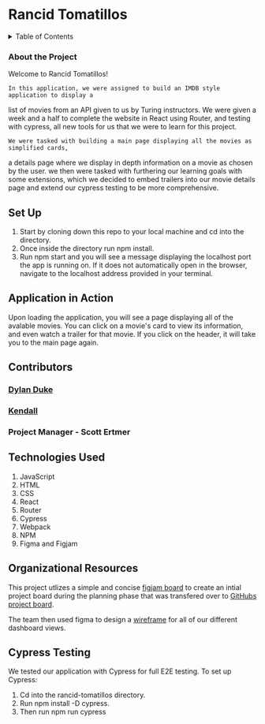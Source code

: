 # Rancid Tomatillos

<details>
  <summary>Table of Contents</summary>
  <ol>
    <li><a href="#about-the-project">About the Project</a></li>
    <li><a href="#set-up">Set Up</a></li>
    <li><a href="#application-in-action">Application in Action</a></li>
    <li><a href="#contributors">Contributors</a></li>
    <li><a href="#technologies-used">Technologies Used</a></li>
    <li><a href="#organizational-resources">Organizational Resources</a></li>
    <li><a href="#cypress-testing">Cypress Testing</a></li>
  </ol>
</details>

### About the Project
Welcome to Rancid Tomatillos!

    In this application, we were assigned to build an IMDB style application to display a 
list of movies from an API given to us by Turing instructors. We were given a week and 
a half to complete the website in React using Router, and testing with cypress, all new 
tools for us that we were to learn for this project.

    We were tasked with building a main page displaying all the movies as simplified cards,
a details page where we display in depth information on a movie as chosen by the user. 
we then were tasked with furthering our learning goals with some extensions, which we decided to embed trailers into our movie details page and extend our cypress testing to be more comprehensive.

## Set Up

1. Start by cloning down this repo to your local machine and cd into the directory.
2. Once inside the directory run npm install. 
3. Run npm start and you will see a message displaying the localhost port the app is running on. If it does not automatically open in the browser, navigate to the localhost address provided in your terminal.


## Application in Action

Upon loading the application, you will see a page displaying all of the avalable movies.
You can click on a movie's card to view its information, and even watch a trailer 
for that movie. If you click on the header, it will take you to the main page again.



## Contributors

### [Dylan Duke](https://github.com/laytonmaes)

### [Kendall](https://github.com/kendallm360)

### Project Manager - Scott Ertmer

## Technologies Used

1. JavaScript
2. HTML
3. CSS
4. React
5. Router
6. Cypress
7. Webpack
9. NPM
10. Figma and Figjam

## Organizational Resources

This project utlizes a simple and concise [figjam board](https://www.figma.com/file/YqhwZlTqNIZbO8a4peaPmg/Rancid-Tomatillos?node-id=0%3A1) to create an intial project board during the planning phase that was transfered over to [GitHubs project board](https://github.com/kendallm360/rotten-tomatillos/projects/1).  

The team then used figma to design a [wireframe](https://www.figma.com/file/6UkVkrxyQVjI2115GzNDyl/Rotten-tomatillos-2?node-id=0%3A1) for all of our different dashboard views. 

## Cypress Testing

We tested our application with Cypress for full E2E testing. To set up Cypress:

1. Cd into the rancid-tomatillos directory.
2. Run npm install -D cypress.
3. Then run npm run cypress